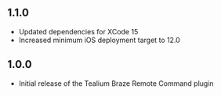 ## 1.1.0
* Updated dependencies for XCode 15
* Increased minimum iOS deployment target to 12.0

## 1.0.0

* Initial release of the Tealium Braze Remote Command plugin

